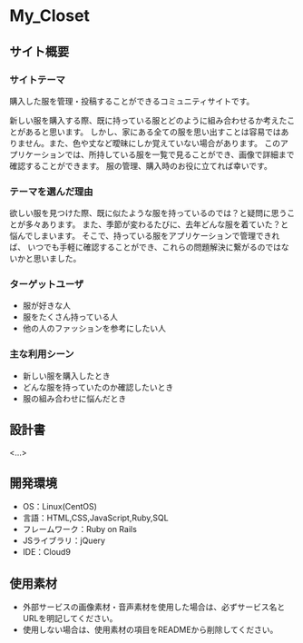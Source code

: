 # My_Closet

## サイト概要
### サイトテーマ
購入した服を管理・投稿することができるコミュニティサイトです。

新しい服を購入する際、既に持っている服とどのように組み合わせるか考えたことがあると思います。
しかし、家にある全ての服を思い出すことは容易ではありません。また、色や丈など曖昧にしか覚えていない場合があります。
このアプリケーションでは、所持している服を一覧で見ることができ、画像で詳細まで確認することができます。
服の管理、購入時のお役に立てれば幸いです。

### テーマを選んだ理由
欲しい服を見つけた際、既に似たような服を持っているのでは？と疑問に思うことが多々あります。
また、季節が変わるたびに、去年どんな服を着ていた？と悩んでしまいます。
そこで、持っている服をアプリケーションで管理できれば、
いつでも手軽に確認することができ、これらの問題解決に繋がるのではないかと思いました。

### ターゲットユーザ
- 服が好きな人
- 服をたくさん持っている人
- 他の人のファッションを参考にしたい人

### 主な利用シーン
- 新しい服を購入したとき
- どんな服を持っていたのか確認したいとき
- 服の組み合わせに悩んだとき


## 設計書
<...>

## 開発環境
- OS：Linux(CentOS)
- 言語：HTML,CSS,JavaScript,Ruby,SQL
- フレームワーク：Ruby on Rails
- JSライブラリ：jQuery
- IDE：Cloud9

## 使用素材
- 外部サービスの画像素材・音声素材を使用した場合は、必ずサービス名とURLを明記してください。
- 使用しない場合は、使用素材の項目をREADMEから削除してください。
